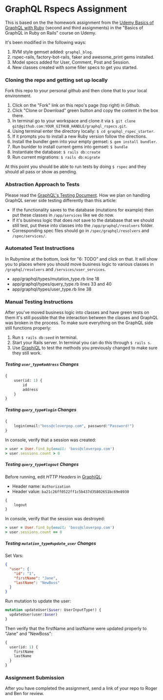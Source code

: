 # GraphQL Rspecs Assignment

This is based on the the homework assignment from the [Udemy Basics of GraphQL with Ruby](https://www.udemy.com/basics-of-graphql-with-ruby-on-rails) 
(second and third assignments) in the "Basics of GraphQL in Ruby on Rails" course on Udemy.

It's been modified in the following ways:
1. RVM style gemset added: `graphql_blog`.
2. rspec-rails, factory-bot-rails, faker and awesome_print gems installed.
3. Model specs added for User, Comment, Post and Session.
4. New classes created with some filler specs to get you started.

### Cloning the repo and getting set up locally
Fork this repo to your personal github and then clone that to your local environment. 
1. Click on the "Fork" link on this repo's page (top right) in Github.
2. Click "Clone or Download" green button and copy the content in the box there.
3. In terminal go to your workspace and clone it via `$ git clone git@github.com:YOUR_GITHUB_HANDLE/graphql_rspecs.git`.
4. Using terminal enter the directory locally: `$ cd graphql_rspec_starter`.
5. If it prompts you to install a new Ruby version follow the directions.
6. Install the bundler gem into your empty gemset: `$ gem install bundler`.
7. Run bunlder to install current gems into gemset: `$ bundle`
8. Instantiate the database: `$ rails db:create`
9. Run current migrations: `$ rails db:migrate`

At this point you should be able to run tests by doing `$ rspec` and they should all pass or show as pending.

### Abstraction Approach to Tests
Please read the [GraphQL's Testing Document](http://graphql-ruby.org/schema/testing.html). How we plan on handling 
GraphQL server side testing differently than this article:
  - If the functionality saves to the database (mutations for example) then put these classes in `/app/services` like we do now. 
  - If it's business logic that does _not_ save to the database that we should still test, put these into classes into the `/app/graphql/resolvers` folder.
  - Corresponding spec files should go in `/spec/graphql/resolvers` and `/spec/services/`. 

### Automated Test Instructions
In Rubymine at the bottom, look for "6: TODO" and click on that. It will show you to places where you should move
business logic to various classes in `/graphql/resolvers` and `/services/user_services`.
 - app/graphql/types/mutation_type.rb line 18
 - app/graphql/types/query_type.rb lines 33 and 40
 - app/graphql/types/user_type.rb line 38

### Manual Testing Instructions
After you've moved business logic into classes and have green tests on them it's still possible that the interaction between the
classes and GraphQL was broken in the process. To make sure everything on the GraphQL side still functions properly:
1. Run `$ rails db:seed` in terminal.
2. Start your Rails server. In terminal you can do this through `$ rails s`.
3. Use [GraphiQL](https://electronjs.org/apps/graphiql) to test the methods you previously changed to make sure they still work.

##### Testing `user_type#address` Changes
```graphql
{
    user(id: 1) {
        id
        address
    }
}
```

##### Testing `query_type#login` Changes

```graphql
{
    login(email:"boss@cloverpop.com", password:"Password!")
}
```
In console, verify that a session was created:
```ruby
> user = User.find_by(email: 'boss@cloverpop.com')
> user.sessions.count > 0
```

##### Testing `query_type#logout` Changes
Before running, edit _HTTP Headers_ in [GraphiQL](https://electronjs.org/apps/graphiql):
 - Header name: `Authorization`
 - Header value: `ba21c26ff0522ff1c5b437d35802651bc69e8930`

```graphql
{
    logout
}
```
In console, verify that the session was destroyed:
```ruby
> user = User.find_by(email: 'boss@cloverpop.com')
> user.sessions.count == 0
```


##### Testing `mutation_type#update_user` Changes

Set Vars:
```json
{
  "user": {
    "id": "1",
    "firstName": "Jane",
    "lastName": "NewBoss"
  }
}
```
Run mutation to update the user:
```graphql
mutation updateUser($user: UserInputType!) {
  updateUser(user:$user) 
}
```
Then verify that the firstName and lastName were updated properly to "Jane" and "NewBoss":
```graphql
{
  user(id: 1) {
    firstName
    lastName
  }
}
```

### Assignment Submission

After you have completed the assignment, send a link of your repo to Roger and Ben for review.